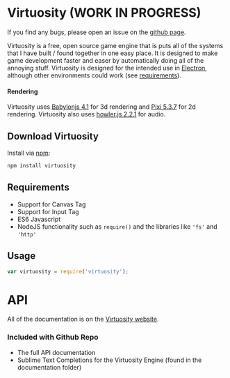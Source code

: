 # Virtuosity (WORK IN PROGRESS)
If you find any bugs, please open an issue on the [github page](https://github.com/12Thanjo/virtuosity/issues).


Virtuosity is a free, open source game engine that is puts all of the systems that I have built / found together in one easy place. It is designed to make game development faster and easer by automatically doing all of the annoying stuff. Virtuosity is designed for the intended use in [Electron](https://www.electronjs.org/), although other environments could work (see [requirements](#requirements)). 

#### Rendering
Virtuosity uses [Babylonjs 4.1](https://www.npmjs.com/package/babylonjs) for 3d rendering and [Pixi 5.3.7](https://www.npmjs.com/package/pixi.js) for 2d rendering. Virtuosity also uses [howler.js 2.2.1](https://www.npmjs.com/package/howler) for audio.

## Download Virtuosity

Install via [npm](https://www.npmjs.com):

```bash
npm install virtuosity
```

<a name="requirements"></a>

## Requirements

- Support for Canvas Tag
- Support for Input Tag
- ES6 Javascript
- NodeJS functionality such as ```require()``` and the libraries like ```'fs'``` and ```'http'```

<a name = "Usage"></a>

## Usage

```js
var virtuosity = require('virtuosity');
```




<a name="API"></a>
# API
All of the documentation is on the [Virtuosity website](https://12thanjo.github.io/virtuosity/documentation/virtuosity.html).



### Included with Github Repo
- The full API documentation
- Sublime Text Completions for the Virtuosity Engine (found in the documentation folder)